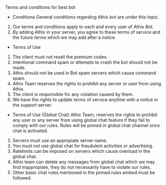 Terms and conditions for best bot
- Conditions
General conditions regarding Athix bot are under this topic.

1. Our terms and conditions apply to each and every user of Athix Bot.
2. By adding Athix in your server, you agree to these terms of service and the future terms which we may add after a notice.
- Terms of Use
1. The client must not resell the premium codes.
2. Intentional command spam or attempts to crash the bot should not be made.
3. Athix should not be used in Bot spam servers which cause command spam.
4. Athix Team reserves the rights to prohibit any server or user from using Athix.
5. The client is responsible for any violation caused by them.
6. We have the rights to update terms of service anytime with a notice in the support server.
- Terms of Use (Global Chat)
Athix Team, reserves the rights to prohibit any user or any server from using global chat feature if they fail to comply with our rules. Rules will be pinned in global chat channel once chat is activated.

1. Servers must use an appropiate server name.
2. You must not use global chat for fraudulent activities or advertising.
3. Ratelimits can be imposed on servers which cause overload in the global chat.
4. Athix team can delete any messages from global chat which we may find inappropiate, they do not necessarily have to violate our rules.
5. Other basic chat rules mentioned in the pinned rules embed must be followed.
